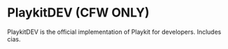 # PlaykitDEV (CFW ONLY)
PlaykitDEV is the official implementation of Playkit for developers. Includes cias.
